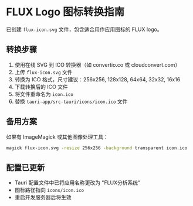 # FLUX Logo 图标转换指南

已创建 `flux-icon.svg` 文件，包含适合用作应用图标的 FLUX logo。

## 转换步骤

1. 使用在线 SVG 到 ICO 转换器（如 convertio.co 或 cloudconvert.com）
2. 上传 `flux-icon.svg` 文件
3. 转换为 ICO 格式，尺寸建议：256x256, 128x128, 64x64, 32x32, 16x16
4. 下载转换后的 ICO 文件
5. 将文件重命名为 `icon.ico`
6. 替换 `tauri-app/src-tauri/icons/icon.ico` 文件

## 备用方案

如果有 ImageMagick 或其他图像处理工具：
```bash
magick flux-icon.svg -resize 256x256 -background transparent icon.ico
```

## 配置已更新

- Tauri 配置文件中已将应用名称更改为 "FLUX分析系统"
- 图标路径指向 `icons/icon.ico`
- 重启开发服务器后将生效